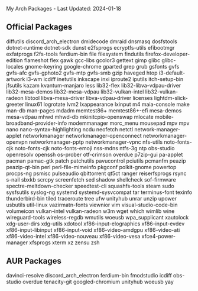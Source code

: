 My Arch Packages - Last Updated: 2024-01-18

## Official Packages

diffutils
discord_arch_electron
dmidecode
dmraid
dnsmasq
dosfstools
dotnet-runtime
dotnet-sdk
dunst
e2fsprogs
ecryptfs-utils
efibootmgr
exfatprogs
f2fs-tools
ferdium-bin
file
filesystem
findutils
firefox-developer-edition
flameshot
flex
gawk
gcc-libs
gcolor3
gettext
gimp
glibc
glibc-locales
gnome-keyring
google-chrome
gparted
grep
grub
gsfonts
gvfs
gvfs-afc
gvfs-gphoto2
gvfs-mtp
gvfs-smb
gzip
haveged
htop
i3-default-artwork
i3-wm
icdiff
inetutils
inkscape
inxi
iproute2
iputils
itch-setup-bin
jfsutils
kazam
kvantum-manjaro
less
lib32-flex
lib32-libva-vdpau-driver
lib32-mesa-demos
lib32-mesa-vdpau
lib32-vulkan-intel
lib32-vulkan-radeon
libtool
libva-mesa-driver
libva-vdpau-driver
licenses
lightdm-slick-greeter
linux61
logrotate
lvm2
lxappearance
lxinput
m4
maia-console
make
man-db
man-pages
mdadm
memtest86+
memtest86+-efi
mesa-demos
mesa-vdpau
mhwd
mhwd-db
mkinitcpio-openswap
mlocate
mobile-broadband-provider-info
modemmanager
morc_menu
mousepad
mpv
mpv
nano
nano-syntax-highlighting
ncdu
neofetch
netctl
network-manager-applet
networkmanager
networkmanager-openconnect
networkmanager-openvpn
networkmanager-pptp
networkmanager-vpnc
nfs-utils
noto-fonts-cjk
noto-fonts-cjk
noto-fonts-emoji
nss-mdns
ntfs-3g
ntp
obs-studio
openresolv
openssh
os-prober
otf-crimson
overdue
p7zip-gui
pa-applet
pacman
pamac-gtk
patch
patchutils
pavucontrol
pciutils
pcmanfm
peazip
peazip-qt-bin
perl
perl-file-mimeinfo
pkgconf
polkit-gnome
powertop
procps-ng
psmisc
pulseaudio
qbittorrent
qt5ct
ranger
reiserfsprogs
rsync
s-nail
sbxkb
scrcpy
screenfetch
sed
shadow
shellcheck
sof-firmware
spectre-meltdown-checker
speedtest-cli
squashfs-tools
steam
sudo
sysfsutils
syslog-ng
systemd
systemd-sysvcompat
tar
terminus-font
texinfo
thunderbird-bin
tiled
traceroute
tree
ufw
unityhub
unrar
unzip
upower
usbutils
util-linux
vazirmatn-fonts
viewnior
vim
visual-studio-code-bin
volumeicon
vulkan-intel
vulkan-radeon
w3m
wget
which
wimlib
wine
wireguard-tools
wireless-regdb
wmutils
woeusb
wpa_supplicant
xautolock
xdg-user-dirs
xdg-utils
xdotool
xf86-input-elographics
xf86-input-evdev
xf86-input-libinput
xf86-input-void
xf86-video-amdgpu
xf86-video-ati
xf86-video-intel
xf86-video-nouveau
xf86-video-vesa
xfce4-power-manager
xfsprogs
xterm
xz
zensu
zsh

## AUR Packages

davinci-resolve
discord_arch_electron
ferdium-bin
fmodstudio
icdiff
obs-studio
overdue
tenacity-git
googled-chromium
unityhub
woeusb
yay